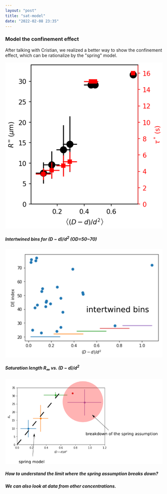 ```yaml
---
layout: "post"
title: "sat-model"
date: "2022-02-08 23:35"
---
```


### Model the confinement effect

After talking with Cristian, we realized a better way to show the confinement effect, which can be rationalize by the "spring" model.

![spring model prediction](../images/2022/02/spring-model-prediction.png)

##### Intertwined bins for $(D-d)/d^2$ (OD=50~70)

![intertwined bins 50 70](../images/2022/02/intertwined-bins-50-70.png)

##### Saturation length $R_\infty$ vs. $(D-d)/d^2$

![sat length vs B](../images/2022/02/sat-length-vs-b.png)

##### How to understand the limit where the spring assumption breaks down?

##### We can also look at data from other concentrations.
